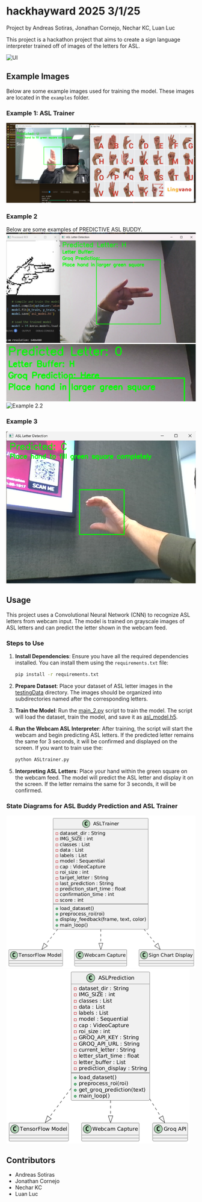 ﻿# hackhayward 2025 3/1/25
Project by Andreas Sotiras, Jonathan Cornejo, Nechar KC, Luan Luc

This project is a hackathon project that aims to create a sign language interpreter trained off of images of the letters for ASL.

![UI](https://media.discordapp.net/attachments/1345466137231622148/1345650300232663081/image.png?ex=67c55200&is=67c40080&hm=8765feb9e1e93303561b0a186da9580713dd77fdc3d3aee7bff15c8f2e4a4ee5&=&format=webp&quality=lossless&width=2314&height=1024)

## Example Images
Below are some example images used for training the model. These images are located in the `examples` folder.

### Example 1: ASL Trainer
![Example 1](examples/ASLtrainer2.png)

### Example 2
Below are some examples of PREDICTIVE ASL BUDDY.
![Example 2](examples/ASL_PREDICTION1.png)
![Example 2.1](examples/ASL_PREDICTION2.png)
![Example 2.2](exampples/ASL_PREDICTION3.png)

### Example 3
![Example 3](examples/C_example.png)

## Usage
This project uses a Convolutional Neural Network (CNN) to recognize ASL letters from webcam input. The model is trained on grayscale images of ASL letters and can predict the letter shown in the webcam feed.

### Steps to Use
1. **Install Dependencies**: Ensure you have all the required dependencies installed. You can install them using the `requirements.txt` file:
    ```bash
    pip install -r requirements.txt
    ```

2. **Prepare Dataset**: Place your dataset of ASL letter images in the [testingData](http://_vscodecontentref_/1) directory. The images should be organized into subdirectories named after the corresponding letters.

3. **Train the Model**: Run the [main_2.py](http://_vscodecontentref_/2) script to train the model. The script will load the dataset, train the model, and save it as [asl_model.h5](http://_vscodecontentref_/3).

4. **Run the Webcam ASL Interpreter**: After training, the script will start the webcam and begin predicting ASL letters. If the predicted letter remains the same for 3 seconds, it will be confirmed and displayed on the screen. If you want to train use the:

    ```bash
    python ASLtrainer.py
    ```

5. **Interpreting ASL Letters**: Place your hand within the green square on the webcam feed. The model will predict the ASL letter and display it on the screen. If the letter remains the same for 3 seconds, it will be confirmed.

### State Diagrams for ASL Buddy Prediction and ASL Trainer
![ASL Trainer](examples/ASLTrainerDiagram.png)
![ASL Buddy Prediction](examples/ASLPredictionDiagram.png)

## Contributors
- Andreas Sotiras
- Jonathan Cornejo
- Nechar KC
- Luan Luc
